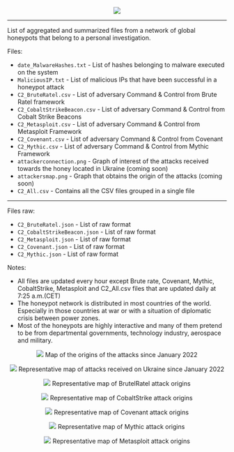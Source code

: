 <p align="center">
  <img src="https://user-images.githubusercontent.com/29124284/180993282-2bac97c5-f9a8-4bb8-ba9a-8dcfe4116c57.JPG"/>
</p>

---

List of aggregated and summarized files from a network of global honeypots that belong to a personal investigation.

Files:
  * `date_MalwareHashes.txt` - List of hashes belonging to malware executed on the system
  * `MaliciousIP.txt` - List of malicious IPs that have been successful in a honeypot attack
  * `C2_BruteRatel.csv` - List of adversary Command & Control from Brute Ratel framework
  * `C2_CobaltStrikeBeacon.csv` - List of adversary Command & Control from Cobalt Strike Beacons
  * `C2_Metasploit.csv` - List of adversary Command & Control from Metasploit Framework
  * `C2_Covenant.csv` - List of adversary Command & Control from Covenant
  * `C2_Mythic.csv` - List of adversary Command & Control from Mythic Framework  
  * `attackerconnection.png` - Graph of interest of the attacks received towards the honey located in Ukraine (coming soon)
  * `attackersmap.png` - Graph that obtains the origin of the attacks (coming soon)
  * `C2_All.csv` - Contains all the CSV files grouped in a single file
---
Files raw:
  * `C2_BruteRatel.json` - List of raw format
  * `C2_CobaltStrikeBeacon.json` - List of raw format 
  * `C2_Metasploit.json` - List of raw format
  * `C2_Covenant.json` - List of raw format
  * `C2_Mythic.json` - List of raw format

  
Notes:
 * All files are updated every hour except Brute rate, Covenant, Mythic, CobaltStrike, Metasploit and C2_All.csv files that are updated daily at 7:25 a.m.(CET)
 * The honeypot network is distributed in most countries of the world. Especially in those countries at war or with a situation of diplomatic crisis between power zones.
 * Most of the honeypots are highly interactive and many of them pretend to be from departmental governments, technology industry, aerospace and military.

<p align="center">
  <img src="https://raw.githubusercontent.com/conexioninversa/MalwareIntel/main/maps/attackersmap.png"/>
Map of the origins of the attacks since January 2022
</p>

<p align="center">
  <img src="https://raw.githubusercontent.com/conexioninversa/MalwareIntel/main/attackerconnection.png"/>
Representative map of attacks received on Ukraine since January 2022
</p>

<p align="center">
  <img src="https://raw.githubusercontent.com/conexioninversa/MalwareIntel/main/BruteRatelsource.png"/>
Representative map of BrutelRatel attack origins
</p>

<p align="center">
  <img src="https://raw.githubusercontent.com/conexioninversa/MalwareIntel/main/Cobaltsource.png"/>
Representative map of CobaltStrike attack origins
</p>

<p align="center">
  <img src="https://raw.githubusercontent.com/conexioninversa/MalwareIntel/main/Covenantsource.png"/>
Representative map of Covenant attack origins
</p>

<p align="center">
  <img src="https://raw.githubusercontent.com/conexioninversa/MalwareIntel/main/Mythicsource.png"/>
Representative map of Mythic attack origins
</p>

<p align="center">
  <img src="https://raw.githubusercontent.com/conexioninversa/MalwareIntel/main/Metasploitsource.png"/>
Representative map of Metasploit attack origins
</p>
